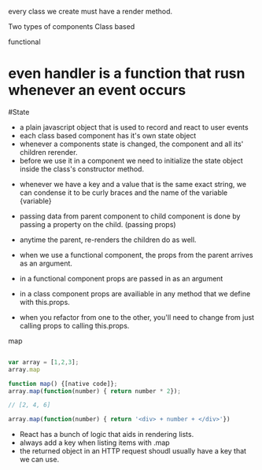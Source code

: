 every class we create must have a render method.

Two types of components
Class based

functional


# even handler is a function that rusn whenever an event occurs


#State 
 * a plain javascript object that is used to record and react to user events
 * each class based component has it's own state object
 * whenever a components state is changed, the component and all its' children rerender.
 * before we use it in a component we need to initialize the state object inside the class's constructor method.
 
 - whenever we have a key and a value that is the same exact string, we can condense it to be curly braces and the name of the variable {variable}
 
- passing data from parent component to child component  is done by passing a property on the child. (passing props)
- anytime the parent, re-renders the children do as well.

- when we use a functional component, the props from the parent arrives as an argument.


- in a functional component props are passed in as an argument 
 -  in a class component props are availiable in any method that we define with this.props.
 
 - when you refactor from one to the other, you'll need to change from just calling props to calling this.props.
 
<label>map</label>
 ```js
 
 var array = [1,2,3];
 array.map
 
function map() {[native code]};
array.map(function(number) { return number * 2});

// [2, 4, 6] 

array.map(function(number) { return '<div> + number + </div>'})

  ```
 
 - React has a bunch of logic that aids in rendering lists. 
 - always add a key when listing items with .map 
  - the returned object in an HTTP request shoudl usually have a key that we can use.
  

 
 
 


